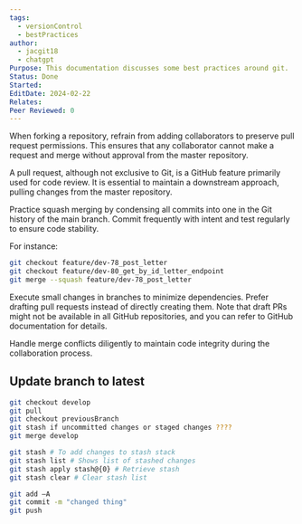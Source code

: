 ```yaml
---
tags:
  - versionControl
  - bestPractices
author:
  - jacgit18
  - chatgpt
Purpose: This documentation discusses some best practices around git.
Status: Done
Started: 
EditDate: 2024-02-22
Relates: 
Peer Reviewed: 0
---
```

When forking a repository, refrain from adding collaborators to preserve pull request permissions. This ensures that any collaborator cannot make a request and merge without approval from the master repository.

A pull request, although not exclusive to Git, is a GitHub feature primarily used for code review. It is essential to maintain a downstream approach, pulling changes from the master repository.

Practice squash merging by condensing all commits into one in the Git history of the main branch. Commit frequently with intent and test regularly to ensure code stability.

For instance:

```bash
git checkout feature/dev-78_post_letter
git checkout feature/dev-80_get_by_id_letter_endpoint
git merge --squash feature/dev-78_post_letter
```

Execute small changes in branches to minimize dependencies. Prefer drafting pull requests instead of directly creating them. Note that draft PRs might not be available in all GitHub repositories, and you can refer to GitHub documentation for details.

Handle merge conflicts diligently to maintain code integrity during the collaboration process.

## Update branch to latest 
```bash
git checkout develop 
git pull 
git checkout previousBranch 
git stash if uncommitted changes or staged changes ???? 
git merge develop  

git stash # To add changes to stash stack 
git stash list # Shows list of stashed changes 
git stash apply stash@{0} # Retrieve stash 
git stash clear # Clear stash list  

git add –A  
git commit -m "changed thing" 
git push
```

